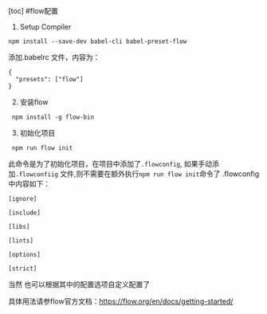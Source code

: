 [toc]
#flow配置
1. Setup Compiler

```
npm install --save-dev babel-cli babel-preset-flow
```
添加.babelrc 文件，内容为：

```
{
  "presets": ["flow"]
}
```
2. 安装flow

```
 npm install -g flow-bin
```
3. 初始化项目

```
 npm run flow init
```
此命令是为了初始化项目，在项目中添加了`.flowconfig`, 如果手动添加`.flowconfiig` 文件,则不需要在额外执行`npm run flow init`命令了
.flowconfig 中内容如下：

```
[ignore]

[include]

[libs]

[lints]

[options]

[strict]
```

当然 也可以根据其中的配置选项自定义配置了

具体用法请参flow官方文档：https://flow.org/en/docs/getting-started/